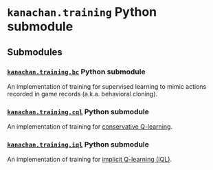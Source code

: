 # `kanachan.training` Python submodule

## Submodules

### [`kanachan.training.bc`](bc) Python submodule

An implementation of training for supervised learning to mimic actions recorded in game records (a.k.a. behavioral cloning).

### [`kanachan.training.cql`](cql) Python submodule

An implementation of training for [conservative Q-learning](https://arxiv.org/abs/2006.04779).

### [`kanachan.training.iql`](iql) Python submodule

An implementation of training for [implicit Q-learning (IQL)](https://arxiv.org/abs/2110.06169).

